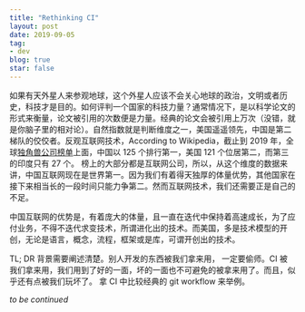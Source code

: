 ```yaml
---
title: "Rethinking CI"
layout: post
date: 2019-09-05
tag:
- dev
blog: true
star: false
---
```


<span class="fl">如</span>果有天外星人来参观地球，这个外星人应该不会关心地球的政治，文明或者历史，科技才是目的。如何评判一个国家的科技力量？通常情况下，是以科学论文的形式来衡量，论文被引用的次数便是力量。经典的论文会被引用上万次（没错，就是你脑子里的相对论）。自然指数就是判断维度之一，美国遥遥领先，中国是第二梯队的佼佼者。反观互联网技术，According to Wikipedia，截止到 2019 年，全球[独角兽公司榜单](https://en.wikipedia.org/wiki/List_of_unicorn_startup_companies)上面，中国以 125 个排行第一，美国 121 个位居第二，而第三的印度只有 27 个。 榜上的大部分都是互联网公司，所以，从这个维度的数据来讲，中国互联网现在是世界第一。因为我们有着得天独厚的体量优势，其他国家在接下来相当长的一段时间只能力争第二。然而互联网技术，我们还需要正是自己的不足。

中国互联网的优势是，有着庞大的体量，且一直在迭代中保持着高速成长，为了应付业务，不得不迭代求变技术，所谓进化出的技术。而美国，多是技术模型的开创，无论是语言，概念，流程，框架或是库，可谓开创出的技术。

TL; DR
背景需要阐述清楚。别人开发的东西被我们拿来用， 一定要偷师。CI 被我们拿来用，我们用到了好的一面，坏的一面也不可避免的被拿来用了。而且，似乎还有点被我们玩坏了。 拿 CI 中比较经典的 git workflow 来举例。

*to be continued*